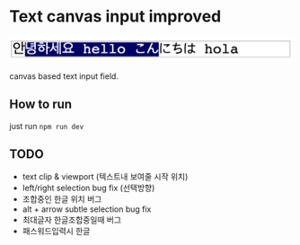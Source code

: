 # Text canvas input improved

![Alt text](./meta/sample.png "Title")

canvas based text input field.

## How to run

just run `npm run dev`

## TODO

- text clip & viewport (텍스트내 보여줄 시작 위치)
- left/right selection bug fix (선택방향)
- 조합중인 한글 위치 버그
- alt + arrow subtle selection bug fix
- 최대글자 한글조합중일때 버그
- 패스워드입력시 한글
